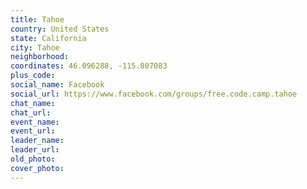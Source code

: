 ```yaml
---
title: Tahoe
country: United States
state: California
city: Tahoe
neighborhood: 
coordinates: 46.096288, -115.807083
plus_code:
social_name: Facebook
social_url: https://www.facebook.com/groups/free.code.camp.tahoe
chat_name:
chat_url:
event_name:
event_url:
leader_name:
leader_url:
old_photo: 
cover_photo:
---
```

